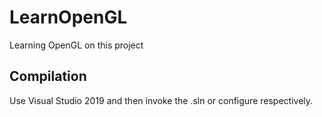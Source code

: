 # LearnOpenGL
Learning OpenGL on this project

## Compilation
Use Visual Studio 2019 and then invoke the .sln or configure respectively.

